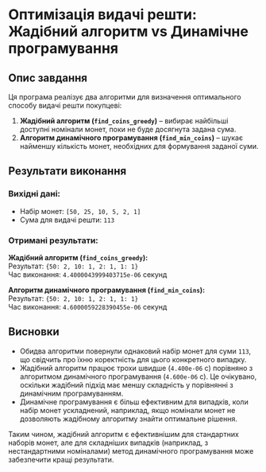 ﻿# Оптимізація видачі решти: Жадібний алгоритм vs Динамічне програмування

## Опис завдання
Ця програма реалізує два алгоритми для визначення оптимального способу видачі решти покупцеві:

1. **Жадібний алгоритм (`find_coins_greedy`)** – вибирає найбільші доступні номінали монет, поки не буде досягнута задана сума.
2. **Алгоритм динамічного програмування (`find_min_coins`)** – шукає найменшу кількість монет, необхідних для формування заданої суми.

## Результати виконання

### Вихідні дані:
- Набір монет: `[50, 25, 10, 5, 2, 1]`
- Сума для видачі решти: `113`

### Отримані результати:

**Жадібний алгоритм (`find_coins_greedy`):**  
Результат: `{50: 2, 10: 1, 2: 1, 1: 1}`  
Час виконання: `4.4000043999403715e-06` секунд  

**Алгоритм динамічного програмування (`find_min_coins`):**  
Результат: `{50: 2, 10: 1, 2: 1, 1: 1}`  
Час виконання: `4.6000059228390455e-06` секунд  

## Висновки

- Обидва алгоритми повернули однаковий набір монет для суми `113`, що свідчить про їхню коректність для цього конкретного випадку.
- Жадібний алгоритм працює трохи швидше (`4.400e-06` с) порівняно з алгоритмом динамічного програмування (`4.600e-06` с). Це очікувано, оскільки жадібний підхід має меншу складність у порівнянні з динамічним програмуванням.
- Динамічне програмування є більш ефективним для випадків, коли набір монет ускладнений, наприклад, якщо номінали монет не дозволяють жадібному алгоритму знайти оптимальне рішення.

Таким чином, жадібний алгоритм є ефективнішим для стандартних наборів монет, але для складніших випадків (наприклад, з нестандартними номіналами) метод динамічного програмування може забезпечити кращі результати.
